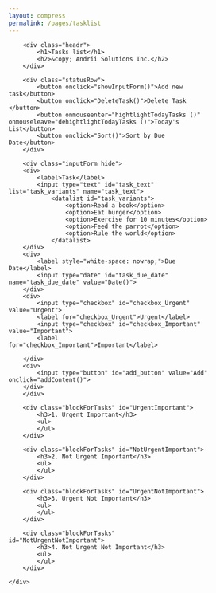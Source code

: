 ```yaml
---
layout: compress
permalink: /pages/tasklist
---
```


<html>
<head>
<meta charset="utf-8">
<title>TaskList</title>
<link rel="preconnect" href="https://fonts.googleapis.com">
<link rel="preconnect" href="https://fonts.gstatic.com" crossorigin>
<link href="https://fonts.googleapis.com/css2?family=Electrolize&display=swap" rel="stylesheet">
<style>
*,
::before,
::after {
    margin:0;
    border:0;
    box-sizing: border-box;
}

:root {
    --backgrnd-color: #bbc7cf;
	--btn-color: #b0b3c0;
    --lcd-color:rgb(170, 232, 238);
    --text-highlight: firebrick;
}

.hide {
    display:none;
}
.show {
    display:block;
}

body {
    background: var(--backgrnd-color);
    font-family:Electrolize, 'Lucida Sans Regular', 'Lucida Grande', 'Lucida Sans Unicode', Geneva, Verdana, sans-serif;
}

.wrapper {
    display:flex;
    align-items: center;
    justify-content: center;
    width: 100vw;
/*    height: 100vh;*/
    margin-top:20px;
}

.main_tool {
    /* background-image: linear-gradient(#80786D 0%, #BBB5AA 5%, #BBB5AA 95%, #80786D 100%);     */
    padding-bottom: 20px;
    width: 80vw;
    height: auto;
    display: grid;
    gap:20px;
    grid-template-columns: 1fr 1fr;
    grid-template-rows: auto auto auto auto auto; 
    border: 15px double transparent;
    /*border-image: url("png-transparent-frame-border-silver.png") 18 stretch;
     box-shadow: 15px 15px 40px black; */
    grid-template-areas: 
    "headr headr"
    "statusRow statusRow"
    "inputForm inputForm"
    "UrgentImportant NotUrgentImportant"
    "UrgentNotImportant NotUrgentNotImportant";
}
.blockForTasks {
    min-height:150px;
    border-radius:8px;
    border-width: 15px;
    border: 4px groove grey;
/*		border-image: url("png-transparent-frame-border-silver.png") 18 stretch;
		border-image-outset: 4px;
		border-color: #f1f1f1;
		box-shadow: 0px 5px 10px inset hsla(0,0%,37%,1.00); */
    margin: 0px 20px;
    position: relative;
}

.headr {
    display:flex;
    width: 100%;
    justify-content: space-between;
    align-items: center;
    align-content: space-between;
    flex-wrap: wrap;
    border:none;
    box-shadow:none;
    padding: 0px 20px;
}
.headr > h1 {
    font-family: Electrolize, Cochin, Georgia, Times, 'Times New Roman', serif;
    font-size: 3rem;
    color:var(--lcd-color);
    text-shadow: 0px 2px 4px black;
}
.headr > h2 {
    font-size: 1.2rem;
    color:hsla(0,0%,34%,1.00);
    text-shadow: 2px 1px 4px white;
    padding-left: 20px;
/*    margin-left: auto;*/
}
.statusRow {
    display:flex;
    flex-wrap: wrap;
    align-items: stretch;
    align-content: stretch;	
    justify-content:space-around;
	gap:10px;
	margin:0px 20px;
}


li {
    list-style: none;
    margin:0;
    padding:0;
    font-size: 1.2rem;
    font-weight: bold;
} 

li > button {
background-color: transparent;
font-weight: bold;
}

.blockForTasks {
    background-color: var(--lcd-color);
    padding: 5px 5px;
    z-index: 2;  
    box-shadow: 5px 5px 10px hsla(0,0%,37%,1.00); 
}

.blockForTasks ul {
    margin:0;
    padding:0;
    z-index:2;
}

.blockForTasks li {
    margin:0;
    padding:0;    
    display: flex;
    flex-wrap: wrap;
    z-index:2;	
}
.blockForTasks div:first-child {
  margin-right:auto;
  padding-left:10px;
  z-index:2;
}
.blockForTasks div:nth-child(2) {
    padding:0px 10px;
    z-index:2;
  }
.blockForTasks > h3 {
    padding: 5px 0px 5px 10px;
    font-size: 1rem;
    color:dimgrey;
    z-index:3;
}
/* .blockForTasks::before {
    position: absolute;
    left:0;
    top:20;
    content:'';
    width:100%;
    height: 50%;
    background-image: radial-gradient(ellipse at 50% 0%, #ffffff 10%, #fbee66 14%, transparent 60%); 
    z-index:-2;
}

.blockForTasks::after {
    position: absolute;
    left:0;
    bottom:0;
    content:'';
    width:100%;
    height: 100%;
    border: 5px double grey;
    box-shadow: 0px 5px 10px inset hsla(0,0%,37%,1.00);
    z-index:-1;
} */
.inputForm {
    border: 1px dashed black;
    border-radius: 10px;
    padding: 10px 10px 0px 10px ;
    margin: 0px 20px;
}
.inputForm div {
    display:flex;
    flex-wrap: wrap;
    width: 100%;
    gap:10px;
    justify-content: center;
    align-items: center;
    align-content: space-between;
    margin-bottom:10px;
}
#add_button, #delete_button, .statusRow button {
    background: var(--btn-color);    
    border-radius:6px;
    border: 4px groove grey;

/*    border-image: url("png-transparent-frame-border-silver.png") 18 stretch; */
/*    border-image-outset: 4px; */
    font-family: Electrolize, Segoe, "Segoe UI", "DejaVu Sans", "Trebuchet MS", Verdana, "sans-serif";
    font-size: 1.1rem;
	flex-grow:1;
}
#task_text {
    border: 1px dashed black;
    border-radius: 10px;    
    font-family:Electrolize, 'Lucida Sans Regular', 'Lucida Grande', 'Lucida Sans Unicode', Geneva, Verdana, sans-serif;
    font-size:1rem;    
    /* flex-grow: 1; */
    color: grey;
    flex-basis: 300px;
}

li button {
animation: blinking 3s infinite;
}

#task_due_date {
    width: 140px;
    color: grey;  
    border: 1px dashed black;
    border-radius: 10px;    
    font-family:Electrolize, 'Lucida Sans Regular', 'Lucida Grande', 'Lucida Sans Unicode', Geneva, Verdana, sans-serif;
    font-size:1rem;    
}

.headr {   
  grid-area: headr;
}
.statusRow {
  grid-area: statusRow;
}
.inputForm {
  grid-area: inputForm;

#UrgentImportant {
  grid-area: UrgentImportant;
}
#NotUrgentImportant {    
  grid-area: NotUrgentImportant;
}
#UrgentNotImportant {     
  grid-area: UrgentNotImportant;
}
#NotUrgentNotImportant {     
  grid-area: NotUrgentNotImportant;
}

}

@media (max-width:600px) {
   .main_tool {
    gap:10px;
    grid-template-columns: 1fr;
    grid-template-areas:
      "headr "
      "statusRow "
      "inputForm "
      "UrgentImportant"
      "NotUrgentImportant"
      "UrgentNotImportant"
      "NotUrgentNotImportant";
}
.wrapper {
    height: 100%;
}    

   
.headr > h1 {
    font-size: 2rem;
}    
.headr > h2 {
    font-size: 1rem;
}    
}

@keyframes blinking {
    0%,100% {color: firebrick}
    50% {color: transparent}
}

</style>

<script defer>

// This is main type of object. It will be used to create UrgentImportantTasks, they will be added to one of 4 arrays basing on urgency-importance values
class TheTask {
  constructor(text, dueDate, urgent, importnt) {
    this.text = text;
    this.dueDate = new Date(dueDate);
    this.urgent = urgent;
    this.importnt = importnt;  
  } 
}

// Change the date format for task due date, so that it can be used in the code for comparing with current date
document.querySelector("#task_due_date").value = new Date().toISOString().substring(0, 10);

// This function just calculates the value to be shown next to the task
function daysTillEnd (dueDate) {
  var Today = new Date().getTime();
  var DueDateSubstr = new Date(dueDate).getTime();
  daysleft = DueDateSubstr-Today;
  let Difference_In_Days =
    Math.ceil
        (daysleft / (1000 * 3600 * 24));
  let DueDaysStatus = "";        
  (Difference_In_Days == 0) ? DueDaysStatus = "for today" 
  : (Difference_In_Days == 1) ? DueDaysStatus = "for tomorrow"
  : (Difference_In_Days < 0) ? DueDaysStatus = Difference_In_Days*(-1) + " days ago"    
  : DueDaysStatus = "do in "+ Difference_In_Days + " days"; 
  return DueDaysStatus;
}

// Here is initial declaration of 4 arrays for Tasks
var UrgentImportantTasks = [];
var NotUrgentImportantTasks = [];
var UrgentNotImportantTasks = [];
var NotUrgentNotImportantTasks = [];

// These lists will be used later for loops through 4 arrays declared above
var OverallArray = [UrgentImportantTasks, NotUrgentImportantTasks, UrgentNotImportantTasks, NotUrgentNotImportantTasks];
var OverallListofIDs = ["UrgentImportant", "NotUrgentImportant", "UrgentNotImportant", "NotUrgentNotImportant"];

document.addEventListener('DOMContentLoaded', function() {
loadNotes();
pageRefresh ("Normal_Mode");
})

// This function adds new task object to the corresponding array and refreshes the page
function addContent () {
//	event.preventDefault();
    var text_element = document.querySelector("#task_text");
    var text = text_element.value;
    var due_date_element = document.querySelector("#task_due_date");
    var due_date = new Date(due_date_element.value);
    var urgent_element = document.querySelector("#checkbox_Urgent");
    var important_element = document.querySelector("#checkbox_Important");
    var urgent = urgent_element.checked;
    var importnt = important_element.checked;
    var incomingData = new TheTask(text, due_date, urgent, importnt); 
let variant = urgent +"+"+ importnt;
switch (variant) {
  case "true+true" : UrgentImportantTasks.push(incomingData); break;
  case "false+true" : NotUrgentImportantTasks.push(incomingData); break;
  case "true+false" : UrgentNotImportantTasks.push(incomingData); break;
  case "false+false" : NotUrgentNotImportantTasks.push(incomingData); break;
}
saveNotes();
pageRefresh ("Normal_Mode");

}

function saveNotes() {
    localStorage.setItem('UrgentImportantTasks', JSON.stringify(UrgentImportantTasks));
    localStorage.setItem('NotUrgentImportantTasks', JSON.stringify(NotUrgentImportantTasks));
    localStorage.setItem('UrgentNotImportantTasks', JSON.stringify(UrgentNotImportantTasks));
    localStorage.setItem('NotUrgentNotImportantTasks', JSON.stringify(NotUrgentNotImportantTasks));
}

function loadNotes() {
    const UI_Tasks = localStorage.getItem('UrgentImportantTasks');
    const NUI_Tasks = localStorage.getItem('NotUrgentImportantTasks');
    const UNI_Tasks = localStorage.getItem('UrgentNotImportantTasks');
    const NUNI_Tasks = localStorage.getItem('NotUrgentNotImportantTasks');
    UrgentImportantTasks = UI_Tasks ? JSON.parse(UI_Tasks) : []
    NotUrgentImportantTasks = NUI_Tasks ? JSON.parse(NUI_Tasks) : []
    UrgentNotImportantTasks = UNI_Tasks ? JSON.parse(UNI_Tasks) : []
    NotUrgentNotImportantTasks = NUNI_Tasks ? JSON.parse(NUNI_Tasks) : []
    OverallArray = [UrgentImportantTasks, NotUrgentImportantTasks, UrgentNotImportantTasks, NotUrgentNotImportantTasks];
}

// Page refresh with the actual data from arrays. Also adds "delete" button which is not visible by default
function pageRefresh (Mode) {

if(OverallArray.length !== 0) {

	for (var i=0; i < 4; i++) {                                          // loop through 4 arrays of tasks
	document.querySelector(`#${OverallListofIDs[i]} ul`).innerHTML="";  // delete the content of the box
	var numInList = -1;
	for (const item of OverallArray[i]) {                               // fill box with tasks from corresponding array
	numInList++;
	  let HightlightColor = "black";
	  if (Mode !== "Normal_Mode" ) {daysTillEnd(item["dueDate"]) == "for today" ? HightlightColor = "firebrick" : HightlightColor = "black"; }
	  let added_content = document.createElement("li");
	  added_content.innerHTML = `<div>${item["text"]}</div><div>
	  <span style="font-weight:normal">${daysTillEnd(item["dueDate"])}</span></div><button class="hide" id="${OverallListofIDs[i]}${numInList}">[X]</button>`;
	  added_content.style.color = HightlightColor;
	  document.querySelector(`#${OverallListofIDs[i]} ul`).append(added_content);
	  }
	}
	
const Items = document.querySelectorAll('li button')

	Items.forEach((item) => {
	  item.addEventListener("click", () => { 
		const LiItem = item.getAttribute("id");
		const NeededArrayId = LiItem.slice(0,(LiItem.length - 1));   
		const NeededArrayName = NeededArrayId + "Tasks";
		const NeededItemPosition = LiItem.slice(-1);
		const arr = window[NeededArrayName];
		window[NeededArrayName].splice(NeededItemPosition,1);
    saveNotes();
		pageRefresh ("Normal_Mode");
			});
		}
	);

}
};

// Shows and hides fields for new task
function showInputForm () {
  var toggleBlock = document.querySelector(".inputForm");
  toggleBlock.classList.toggle("hide");
}  

// Highlights tasks due today when hovering over the corresponding button
function hightlightTodayTasks () {
  document.querySelector("button[onmouseenter]").style.color = "firebrick";
  document.querySelector("button[onmouseenter]").style.fontWeight="bold";
  pageRefresh ("Highlight_Mode");
  }

// Resets formatting after today's tasks were highlighted
function dehightlightTodayTasks () {
  document.querySelector("button[onmouseenter]").style.color = "black";
  document.querySelector("button[onmouseenter]").style.fontWeight="normal";  
  pageRefresh ("Normal_Mode");
    }  

// Sorts task objects within each of 4 arrays and refreshes the page    
function Sort(ArrayName) {
OverallArray.forEach ((array) => array.sort((a, b) => a.dueDate - b.dueDate));
pageRefresh ("Normal_Mode");
}

// Shows delete buttons for each Task
function DeleteTask() {
  const Items = document.querySelectorAll('li button');
Items.forEach((item) => {
  item.classList.toggle("hide");
})
}
</script>
</head>

<body>
<div class="wrapper">
    <div class="main_tool">

<!-- HEADER -->   

        <div class="headr">
            <h1>Tasks list</h1>
            <h2>&copy; Andrii Solutions Inc.</h2>
        </div>

<!-- BUTTONS --> 

        <div class="statusRow">
            <button onclick="showInputForm()">Add new task</button>
            <button onclick="DeleteTask()">Delete Task </button>
            <button onmouseenter="hightlightTodayTasks ()" onmouseleave="dehightlightTodayTasks ()">Today's List</button>
            <button onclick="Sort()">Sort by Due Date</button>
        </div>

<!-- INPUT FORM -->         
                    
        <div class="inputForm hide">
        <div>
            <label>Task</label>
            <input type="text" id="task_text" list="task_variants" name="task_text">
                <datalist id="task_variants">
                    <option>Read a book</option>
                    <option>Eat burger</option>
                    <option>Exercise for 10 minutes</option>
                    <option>Feed the parrot</option>
                    <option>Rule the world</option>                                        
                </datalist>
        </div>          
        <div>
            <label style="white-space: nowrap;">Due Date</label>
            <input type="date" id="task_due_date" name="task_due_date" value="Date()">
        </div>          
        <div>            
            <input type="checkbox" id="checkbox_Urgent" value="Urgent">
            <label for="checkbox_Urgent">Urgent</label>
            <input type="checkbox" id="checkbox_Important" value="Important">
            <label for="checkbox_Important">Important</label>

        </div>          
        <div>
            <input type="button" id="add_button" value="Add" onclick="addContent()">
        </div>            
        </div>           
        
<!-- LIST OF TASKS --> 

        <div class="blockForTasks" id="UrgentImportant">
            <h3>1. Urgent Important</h3>
            <ul>
            </ul>
        </div>
        
        <div class="blockForTasks" id="NotUrgentImportant">
            <h3>2. Not Urgent Important</h3>
            <ul>
            </ul>
        </div>     
        
        <div class="blockForTasks" id="UrgentNotImportant">
            <h3>3. Urgent Not Important</h3>
            <ul>                
            </ul>
        </div>  
        
        <div class="blockForTasks" id="NotUrgentNotImportant">
            <h3>4. Not Urgent Not Important</h3>
            <ul>               
            </ul>
        </div>  
        
    </div>
</div>
</body>
</html>
